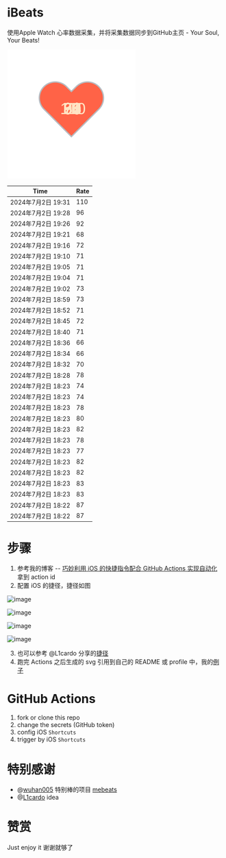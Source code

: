 # iBeats
使用Apple Watch 心率数据采集，并将采集数据同步到GitHub主页 - Your Soul, Your Beats!

![](./files/heart.svg)

<!--START_SECTION:my_heart_rate-->
| Time | Rate | 
 | ---- | ---- | 
| 2024年7月2日 19:31 | 110 |
| 2024年7月2日 19:28 | 96 |
| 2024年7月2日 19:26 | 92 |
| 2024年7月2日 19:21 | 68 |
| 2024年7月2日 19:16 | 72 |
| 2024年7月2日 19:10 | 71 |
| 2024年7月2日 19:05 | 71 |
| 2024年7月2日 19:04 | 71 |
| 2024年7月2日 19:02 | 73 |
| 2024年7月2日 18:59 | 73 |
| 2024年7月2日 18:52 | 71 |
| 2024年7月2日 18:45 | 72 |
| 2024年7月2日 18:40 | 71 |
| 2024年7月2日 18:36 | 66 |
| 2024年7月2日 18:34 | 66 |
| 2024年7月2日 18:32 | 70 |
| 2024年7月2日 18:28 | 78 |
| 2024年7月2日 18:23 | 74 |
| 2024年7月2日 18:23 | 74 |
| 2024年7月2日 18:23 | 78 |
| 2024年7月2日 18:23 | 80 |
| 2024年7月2日 18:23 | 82 |
| 2024年7月2日 18:23 | 78 |
| 2024年7月2日 18:23 | 77 |
| 2024年7月2日 18:23 | 82 |
| 2024年7月2日 18:23 | 82 |
| 2024年7月2日 18:23 | 83 |
| 2024年7月2日 18:23 | 83 |
| 2024年7月2日 18:22 | 87 |
| 2024年7月2日 18:22 | 87 |

<!--END_SECTION:my_heart_rate-->

# 步骤
1. 参考我的博客 -- [巧妙利用 iOS 的快捷指令配合 GitHub Actions 实现自动化](https://github.com/yihong0618/gitblog/issues/198) 拿到 action id
2. 配置 iOS 的捷径，捷径如图

![image](https://user-images.githubusercontent.com/15976103/122154218-0db0b480-ce97-11eb-93bb-5aec07c558dc.png)

![image](https://user-images.githubusercontent.com/15976103/122154236-186b4980-ce97-11eb-8e4b-70551a0391ae.png)

![image](https://user-images.githubusercontent.com/15976103/122154268-2d47dd00-ce97-11eb-902e-3acf292265a9.png)

![image](https://user-images.githubusercontent.com/15976103/122174055-fa144680-ceb4-11eb-9be2-3eb83cd516f7.png)

3. 也可以参考 @L1cardo 分享的[捷径](https://www.icloud.com/shortcuts/6ab6047b459c41ad822ad6b94b1c03d4)
4. 跑完 Actions 之后生成的 svg 引用到自己的 README 或 profile 中，我的[例子](https://github.com/yihong0618) 

# GitHub Actions

1. fork or clone this repo
2. change the secrets (GitHub token)
3. config iOS `Shortcuts` 
4. trigger by iOS `Shortcuts`

# 特别感谢
- @[wuhan005](https://github.com/wuhan005) 特别棒的项目 [mebeats](https://github.com/wuhan005/mebeats)
- @[L1cardo](https://github.com/L1cardo) idea

# 赞赏
Just enjoy it
谢谢就够了
